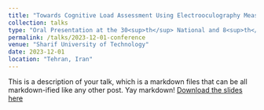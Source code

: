 ```yaml
---
title: "Towards Cognitive Load Assessment Using Electrooculography Measures"
collection: talks
type: "Oral Presentation at the 30<sup>th</sup> National and 8<sup>th</sup> International Iranian Conference on Biomedical Engineering (ICBME) 2023"
permalink: /talks/2023-12-01-conference
venue: "Sharif University of Technology"
date: 2023-12-01
location: "Tehran, Iran"
---
```


This is a description of your talk, which is a markdown files that can be all markdown-ified like any other post. Yay markdown!
[Download the slides here](http://academicpages.github.io/files/paper1.pdf)